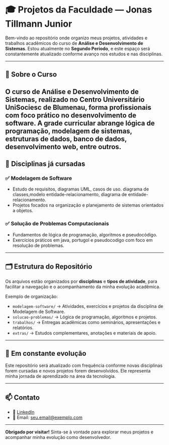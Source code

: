 # 🎓 Projetos da Faculdade — Jonas Tillmann Junior

Bem-vindo ao repositório onde organizo meus projetos, atividades e trabalhos acadêmicos do curso de **Análise e Desenvolvimento de Sistemas**. Estou atualmente no **Segundo Periodo**, e este espaço será constantemente atualizado conforme avanço nos estudos e nas disciplinas.

---

## 📘 Sobre o Curso

O curso de Análise e Desenvolvimento de Sistemas, realizado no Centro Universitário UniSociesc de Blumenau, forma profissionais com foco prático no desenvolvimento de software. A grade curricular abrange lógica de programação, modelagem de sistemas, estruturas de dados, banco de dados, desenvolvimento web, entre outros.
---

## 🧠 Disciplinas já cursadas

### ✅ **Modelagem de Software**
- Estudo de requisitos, diagramas UML, casos de uso. diagrama de classes,modelo entidade-relacionamento, diagrama de entidade-relacionamento.
- Projetos focados na organização e planejamento de sistemas orientados a objetos.

### ✅ **Solução de Problemas Computacionais**
- Fundamentos de lógica de programação, algoritmos e pseudocódigo.
- Exercícios práticos em java, portugol e pseudocodigo com foco em resolução de problemas.

---

## 🗂 Estrutura do Repositório

Os arquivos estão organizados por **disciplinas** e **tipos de atividade**, para facilitar a navegação e o acompanhamento da minha evolução acadêmica.

Exemplo de organização:
- `modelagem-software/` → Atividades, exercícios e projetos da disciplina de Modelagem de Software.
- `solucao-problemas/` → Lógica de programação, algoritmos e projetos.
- `trabalhos/` → Entregas acadêmicas como seminários, apresentações e relatórios.
- `extras/` → Estudos complementares, anotações e materiais de apoio.

---

## 🚧 Em constante evolução

Este repositório será atualizado com frequência conforme novas disciplinas forem cursadas e novos projetos forem desenvolvidos. Ele representa minha jornada de aprendizado na área da tecnologia.

---

## 📫 Contato

- 💼 [LinkedIn](https://www.linkedin.com/in/seu-perfil)  
- 📧 Email: [seu.email@exemplo.com](mailto:seu.email@exemplo.com)

---

**Obrigado por visitar!** Sinta-se à vontade para explorar meus projetos e acompanhar minha evolução como desenvolvedor.
